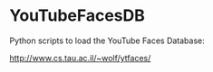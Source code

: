# YouTubeFacesDB

Python scripts to load the YouTube Faces Database:

http://www.cs.tau.ac.il/~wolf/ytfaces/